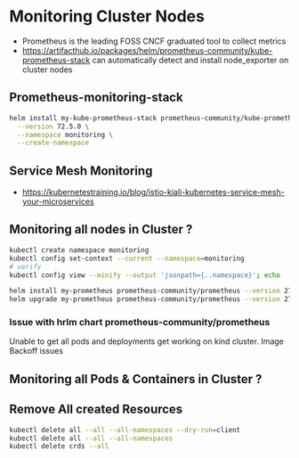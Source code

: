 # Monitoring Cluster Nodes

- Prometheus is the leading FOSS CNCF graduated tool to collect metrics
- https://artifacthub.io/packages/helm/prometheus-community/kube-prometheus-stack can automatically detect and install node_exporter on cluster nodes

## Prometheus-monitoring-stack

```sh
helm install my-kube-prometheus-stack prometheus-community/kube-prometheus-stack \
  --version 72.5.0 \
  --namespace monitoring \
  --create-namespace
```

## Service Mesh Monitoring

- https://kubernetestraining.io/blog/istio-kiali-kubernetes-service-mesh-your-microservices

## Monitoring all nodes in Cluster ?

```sh
kubectl create namespace monitoring
kubectl config set-context --current --namespace=monitoring
# verify
kubectl config view --minify --output 'jsonpath={..namespace}'; echo

helm install my-prometheus prometheus-community/prometheus --version 27.16.0 -f ./prometheus_metric_monitoring/values-prometheus.yaml
helm upgrade my-prometheus prometheus-community/prometheus --version 27.16.0 -f ./prometheus_metric_monitoring/values-prometheus.yaml -n metric-monitoring-prometheus
```

### Issue with hrlm chart prometheus-community/prometheus

Unable to get all pods and deployments get working on kind cluster. Image Backoff issues



## Monitoring all Pods & Containers in Cluster ?



## Remove All created Resources

```sh
kubectl delete all --all --all-namespaces --dry-run=client
kubectl delete all --all --all-namespaces
kubectl delete crds --all
```

